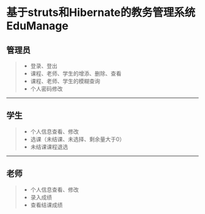﻿# 基于struts和Hibernate的教务管理系统EduManage

  ## 管理员
>* 登录、登出
>* 课程、老师、学生的增添、删除、查看
>* 课程、老师、学生的模糊查询
>* 个人密码修改
***
  ## 学生
>* 个人信息查看、修改
>* 选课（未结课、未选择、剩余量大于0）
>* 未结课课程退选
*** 
 ## 老师
>* 个人信息查看、修改
>* 录入成绩
>* 查看结课成绩 
